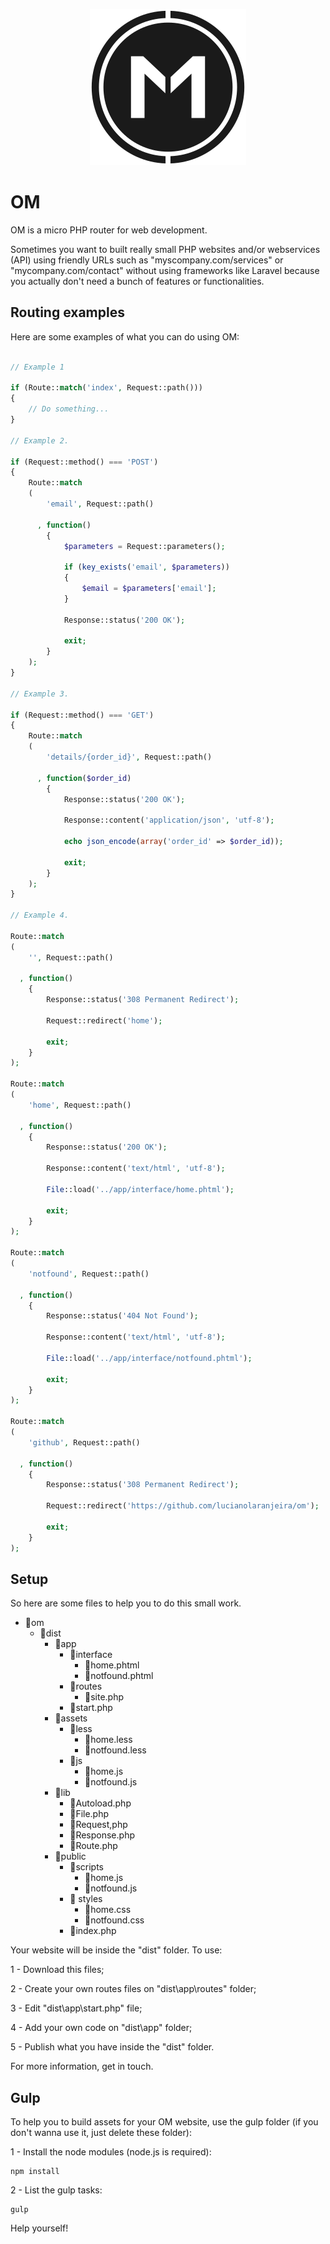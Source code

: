 <p align="center">
    <img height="250" width="250" src="https://github.com/lucianolaranjeira/om/blob/master/design/om.png">
</p>

# OM
OM is a micro PHP router for web development.

Sometimes you want to built really small PHP websites and/or webservices (API) using friendly URLs such as "myscompany.com/services" or "mycompany.com/contact" without using frameworks like Laravel because you actually don't need a bunch of features or functionalities.

## Routing examples

Here are some examples of what you can do using OM:

```php

// Example 1

if (Route::match('index', Request::path()))
{
    // Do something...
}

// Example 2.

if (Request::method() === 'POST')
{
    Route::match
    (
        'email', Request::path()

      , function()
        {
            $parameters = Request::parameters();

            if (key_exists('email', $parameters))
            {
                $email = $parameters['email'];
            }

            Response::status('200 OK');
            
            exit;
        }
    );
}

// Example 3.

if (Request::method() === 'GET')
{
    Route::match
    (
        'details/{order_id}', Request::path()

      , function($order_id)
        {
            Response::status('200 OK');

            Response::content('application/json', 'utf-8');

            echo json_encode(array('order_id' => $order_id));

            exit;
        }
    );
}

// Example 4.

Route::match
(
    '', Request::path()

  , function()
    {
        Response::status('308 Permanent Redirect');

        Request::redirect('home');

        exit;
    }
);

Route::match
(
    'home', Request::path()

  , function()
    {
        Response::status('200 OK');

        Response::content('text/html', 'utf-8');

        File::load('../app/interface/home.phtml');

        exit;
    }
);

Route::match
(
    'notfound', Request::path()

  , function()
    {
        Response::status('404 Not Found');

        Response::content('text/html', 'utf-8');

        File::load('../app/interface/notfound.phtml');

        exit;
    }
);

Route::match
(
    'github', Request::path()

  , function()
    {
        Response::status('308 Permanent Redirect');

        Request::redirect('https://github.com/lucianolaranjeira/om');

        exit;
    }
);


```

## Setup

So here are some files to help you to do this small work.

  - :open_file_folder:om
    - :open_file_folder:dist
      - :open_file_folder:app
        - :open_file_folder:interface
          - :page_facing_up:home.phtml
          - :page_facing_up:notfound.phtml
        - :open_file_folder:routes
          - :page_facing_up:site.php
        - :page_facing_up:start.php
      - :open_file_folder:assets
        - :open_file_folder:less
          - :page_facing_up:home.less
          - :page_facing_up:notfound.less
        - :open_file_folder:js
          - :page_facing_up:home.js
          - :page_facing_up:notfound.js
      - :open_file_folder:lib
        - :page_facing_up:Autoload.php
        - :page_facing_up:File.php
        - :page_facing_up:Request,php
        - :page_facing_up:Response.php
        - :page_facing_up:Route.php
      - :open_file_folder:public
        - :open_file_folder:scripts
          - :page_facing_up:home.js
          - :page_facing_up:notfound.js
        - :open_file_folder:  styles
          - :page_facing_up:home.css
          - :page_facing_up:notfound.css
        - :page_facing_up:index.php

Your website will be inside the "dist" folder. To use:

1 - Download this files;

2 - Create your own routes files on "dist\app\routes\" folder;

3 - Edit "dist\app\start.php" file;

4 - Add your own code on "dist\app\" folder;

5 - Publish what you have inside the "dist" folder.

For more information, get in touch.

## Gulp

To help you to build assets for your OM website, use the gulp folder (if you don't wanna use it, just delete these folder):

1 - Install the node modules (node.js is required):

```
npm install

```

2 - List the gulp tasks:

```
gulp

```

Help yourself!